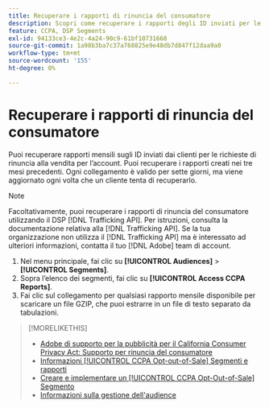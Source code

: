```yaml
---
title: Recuperare i rapporti di rinuncia del consumatore
description: Scopri come recuperare i rapporti degli ID inviati per le richieste di rinuncia alla vendita.
feature: CCPA, DSP Segments
exl-id: 94133ce3-4e2c-4a24-90c9-61bf10731668
source-git-commit: 1a98b3ba7c37a768825e9e48db7d847f12daa9a0
workflow-type: tm+mt
source-wordcount: '155'
ht-degree: 0%

---
```


# Recuperare i rapporti di rinuncia del consumatore

Puoi recuperare rapporti mensili sugli ID inviati dai clienti per le richieste di rinuncia alla vendita per l’account. Puoi recuperare i rapporti creati nei tre mesi precedenti. Ogni collegamento è valido per sette giorni, ma viene aggiornato ogni volta che un cliente tenta di recuperarlo.

>[!NOTE]
>
>Facoltativamente, puoi recuperare i rapporti di rinuncia del consumatore utilizzando il DSP [!DNL Trafficking API]. Per istruzioni, consulta la documentazione relativa alla [!DNL Trafficking API]. Se la tua organizzazione non utilizza il [!DNL Trafficking API] ma è interessato ad ulteriori informazioni, contatta il tuo [!DNL Adobe] team di account.

1. Nel menu principale, fai clic su **[!UICONTROL Audiences]** > **[!UICONTROL Segments]**.
1. Sopra l’elenco dei segmenti, fai clic su **[!UICONTROL Access CCPA Reports]**.
1. Fai clic sul collegamento per qualsiasi rapporto mensile disponibile per scaricare un file GZIP, che puoi estrarre in un file di testo separato da tabulazioni.

>[!MORELIKETHIS]
>
>* [Adobe di supporto per la pubblicità per il California Consumer Privacy Act: Supporto per rinuncia del consumatore](/help/privacy/ccpa/ccpa-opt-out-of-sale.md)
>* [Informazioni [!UICONTROL CCPA Opt-out-of-Sale] Segmenti e rapporti](ccpa-opt-out-about.md)
>* [Creare e implementare un [!UICONTROL CCPA Opt-Out-of-Sale] Segmento](ccpa-opt-out-segment-create.md)
>* [Informazioni sulla gestione dell&#39;audience](audience-about.md)

